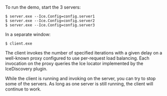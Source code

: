 To run the demo, start the 3 servers:
```
$ server.exe --Ice.Config=config.server1
$ server.exe --Ice.Config=config.server2
$ server.exe --Ice.Config=config.server3
```
In a separate window:
```
$ client.exe
```
The client invokes the number of specified iterations with a given
delay on a well-known proxy configured to use per-request load
balancing. Each invocation on the proxy queries the Ice locator
implemented by the IceDiscovery plugin.

While the client is running and invoking on the server, you can try to
stop some of the servers. As long as one server is still running, the
client will continue to work.
